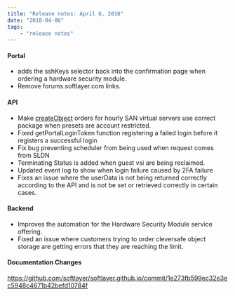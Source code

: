 ```yaml
---
title: "Release notes: April 6, 2018"
date: "2018-04-06"
tags:
    - "release notes"
---
```



#### Portal
+ adds the sshKeys selector back into the confirmation page when ordering a hardware security module.
+ Remove forums.softlayer.com links.

#### API
+ Make [createObject](https://softlayer.github.io/reference/services/SoftLayer_Virtual_Guest/createObject) orders for hourly SAN virtual servers use correct package when presets are account restricted.
+ Fixed getPortalLoginToken function registering a failed login before it registers a successful login
+ Fix bug preventing scheduler from being used when request comes from SLDN
+ Terminating Status is added when guest vsi are being reclaimed.
+ Updated event log to show when login failure caused by 2FA failure
+ Fixes an issue where the userData is not being returned correctly according to the API and is not be set or retrieved correctly in certain cases.

#### Backend
+ Improves the automation for the Hardware Security Module service offering.
+ Fixed an issue where customers trying to order cleversafe object storage are getting errors that they are reaching the limit.

#### Documentation Changes

https://github.com/softlayer/softlayer.github.io/commit/1e273fb599ec32e3ec5948c4671b42befd10784f